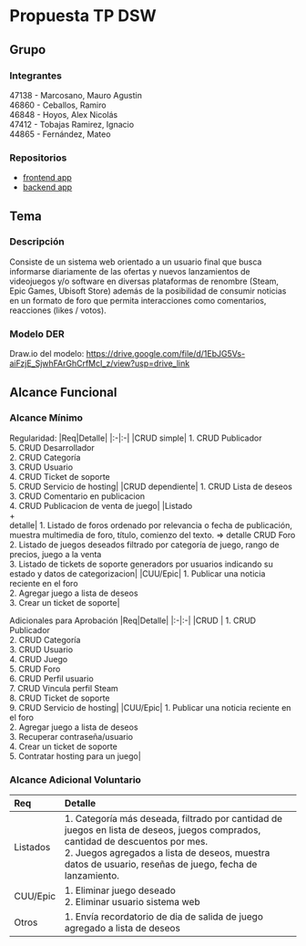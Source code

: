 # Propuesta TP DSW

## Grupo

### Integrantes

47138 - Marcosano, Mauro Agustin<br>
46860 - Ceballos, Ramiro<br>
46848 - Hoyos, Alex Nicolás<br>
47412 - Tobajas Ramirez, Ignacio<br>
44865 - Fernández, Mateo<br>

### Repositorios

- [frontend app](https://github.com/AlexNHoyos/dmcoffers-client)
- [backend app](https://github.com/AlexNHoyos/dmcoffers-server-main)

## Tema

### Descripción

Consiste de un sistema web orientado a un usuario final que busca informarse diariamente de las ofertas y nuevos lanzamientos de videojuegos y/o software en diversas plataformas de renombre (Steam, Epic Games, Ubisoft Store) además de la posibilidad de consumir noticias en un formato de foro que permita interacciones como comentarios, reacciones (likes / votos).

### Modelo DER

Draw.io del modelo:
https://drive.google.com/file/d/1EbJG5Vs-aiFzjE_SjwhFArGhCrfMcI_z/view?usp=drive_link

## Alcance Funcional

### Alcance Mínimo

Regularidad:
|Req|Detalle|
|:-|:-|
|CRUD simple| 1. CRUD Publicador <br>5. CRUD Desarrollador <br>2. CRUD Categoría <br>3. CRUD Usuario <br>4. CRUD Ticket de soporte <br>5. CRUD Servicio de hosting|
|CRUD dependiente| 1. CRUD Lista de deseos <br>3. CRUD Comentario en publicacion <br>4. CRUD Publicacion de venta de juego|
|Listado<br>+<br>detalle| 1. Listado de foros ordenado por relevancia o fecha de publicación, muestra multimedia de foro, título, comienzo del texto. => detalle CRUD Foro <br> 2. Listado de juegos deseados filtrado por categoría de juego, rango de precios, juego a la venta <br> 3. Listado de tickets de soporte generadors por usuarios indicando su estado y datos de categorizacion|
|CUU/Epic| 1. Publicar una noticia reciente en el foro <br> 2. Agregar juego a lista de deseos <br> 3. Crear un ticket de soporte|

Adicionales para Aprobación
|Req|Detalle|
|:-|:-|
|CRUD | 1. CRUD Publicador<br> 2. CRUD Categoría<br> 3. CRUD Usuario<br> 4. CRUD Juego<br> 5. CRUD Foro<br> 6. CRUD Perfil usuario<br> 7. CRUD Vincula perfil Steam<br> 8. CRUD Ticket de soporte<br> 9. CRUD Servicio de hosting|
|CUU/Epic| 1. Publicar una noticia reciente en el foro<br> 2. Agregar juego a lista de deseos <br> 3. Recuperar contraseña/usuario <br> 4. Crear un ticket de soporte <br> 5. Contratar hosting para un juego|

### Alcance Adicional Voluntario

| Req      | Detalle                                                                                                                                                                                                                                       |
| :------- | :-------------------------------------------------------------------------------------------------------------------------------------------------------------------------------------------------------------------------------------------- |
| Listados | 1. Categoría más deseada, filtrado por cantidad de juegos en lista de deseos, juegos comprados, cantidad de descuentos por mes. <br> 2. Juegos agregados a lista de deseos, muestra datos de usuario, reseñas de juego, fecha de lanzamiento. |
| CUU/Epic | 1. Eliminar juego deseado <br> 2. Eliminar usuario sistema web                                                                                                                                                                                |
| Otros    | 1. Envía recordatorio de dia de salida de juego agregado a lista de deseos                                                                                                                                                                    |
